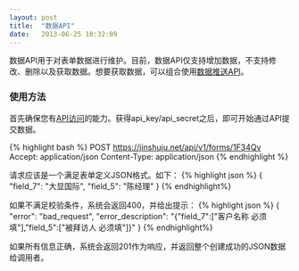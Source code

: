 ```yaml
---
layout: post
title:  "数据API"
date:   2013-06-25 10:32:09
---
```


数据API用于对表单数据进行维护。目前，数据API仅支持增加数据，不支持修改、删除以及获取数据。想要获取数据，可以组合使用[数据推送API](/http-push.html)。

### 使用方法
首先确保您有[API访问](/auth.html)的能力。获得api_key/api_secret之后，即可开始通过API提交数据。

{% highlight bash %}
POST https://jinshuju.net/api/v1/forms/1F34Qv
Accept: application/json
Content-Type: application/json
{% endhighlight %}

请求应该是一个满足表单定义JSON格式。如下：
{% highlight json %}
{
  "field_7": "大显国际",
  "field_5": "陈经理"
}
{% endhighlight%}

如果不满足校验条件，系统会返回400，并给出提示：
{% highlight json %}
{
    "error": "bad_request",
    "error_description": "{\"field_7\":[\"客户名称 必须填\"],\"field_5\":[\"被拜访人 必须填\"]}"
}
{% endhighlight%}

如果所有信息正确，系统会返回201作为响应，并返回整个创建成功的JSON数据给调用者。


